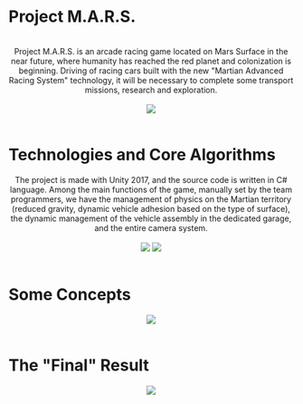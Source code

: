 # Project M.A.R.S.

<p align="center">
<br>
Project M.A.R.S. is an arcade racing game located on Mars Surface in the near future, where humanity has reached the red planet and colonization is beginning. Driving of racing cars built with the new "Martian Advanced Racing System" technology, it will be necessary to complete some transport missions, research and exploration.<br><br>
<img src="http://pellix1206.altervista.org/Images/ProjectMars/Immagine2.jpg" />
<br><br>
</p>

# Technologies and Core Algorithms

<p align="center">
The project is made with Unity 2017, and the source code is written in C# language. Among the main functions of the game, manually set by the team programmers, we have the management of physics on the Martian territory (reduced gravity, dynamic vehicle adhesion based on the type of surface), the dynamic management of the vehicle assembly in the dedicated garage, and the entire camera system.<br><br>
<img src="http://pellix1206.altervista.org/Images/ProjectMars/Immagine3.jpg" />
<img src="http://pellix1206.altervista.org/Images/ProjectMars/untitled2.jpg" />
<br><br>
</p>

# Some Concepts

<p align="center">
<img src="http://pellix1206.altervista.org/Images/ProjectMars/untitled.jpg" />
<br><br>
</p>

# The "Final" Result

<p align="center">
<img src="http://pellix1206.altervista.org/Images/ProjectMars/Immagine.jpg" />
<br><br>
</p>
